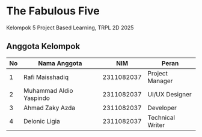 # The Fabulous Five
Kelompok 5 Project Based Learning, TRPL 2D 2025
## Anggota Kelompok
| No |   Nama Anggota  | NIM | Peran |
| -- | --------------- | --- | ----- |
| 1  | Rafi Maisshadiq | 2311082037 | Project Manager |
| 2  | Muhammad Aldio Yaspindo | 2311082037 | UI/UX Designer |
| 3  | Ahmad Zaky Azda | 2311082037 | Developer |
| 4  | Delonic Ligia | 2311082037 | Technical Writer |